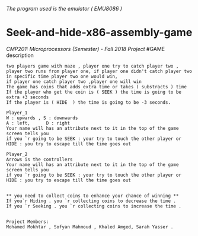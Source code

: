 *The program used is the emulator ( EMU8086 )*
# Seek-and-hide-x86-assembly-game


*CMP201: Microprocessors (Semester) - Fall 2018 Project*
#GAME description


    two players game with maze , player one try to catch player two ,
    player two runs from player one, if player one didn't catch player two in specific time player two one would win,
    if player one catch player two ,player one will win 
    The game has coins that adds extra time or takes ( substracts ) time 
    If the player who get the coin is ( SEEK ) the time is going to be extra +3 seconds 
    If the player is ( HIDE  ) the time is going to be -3 seconds.

    Player_1 
    W : upwards , S : downwards 
    A : left, 	   D : right 
    Your name will has an attribute next to it in the top of the game screen tells you 
    if you `r going to be SEEK : your try to touch the other player or 
    HIDE : you try to escape till the time goes out

    Player_2
    Arrows is the controllers
    Your name will has an attribute next to it in the top of the game screen tells you
    if you `r going to be SEEK : your try to touch the other player or 
    HIDE : you try to escape till the time goes out


    ** you need to collect coins to enhance your chance of winning **
    If you`r Hiding . you `r collecting coins to decrease the time .
    If you `r Seeking . you `r collecting coins to increase the time .


    Project Members:
    Mohamed Mokhtar , Sofyan Mahmoud , Khaled Amged, Sarah Yasser .
